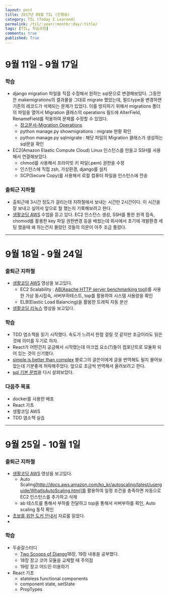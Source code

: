 ```yaml
---
layout: post
title: 2017년 09월 TIL (진행중)
category: TIL (Today I Learned)
permalink: /til/:year/:month/:day/:title/
tags: [TIL, 학습과정]
comments: true
published: True
---
```


# 9월 11일 - 9월 17일

### 학습
- django migration 파일을 직접 수정해서 원하는 sql문으로 변경해보았다. 그동안은 makemigrations의 결과물을 그대로 migrate 했었는데, 필드type을 변경하면 기존의 레코드가 삭제되는 문제가 있었다. 이를 방지하기 위해서 migrations 폴더의 파일을 열어서 Migration 클래스의 operations 필드에 AlterField, RenameField를 적용하여 문제를 수정할 수 있었다.
  - [장고문서-Migration Operations](https://docs.djangoproject.com/ko/1.11/ref/migration-operations/)
  - python manage.py showmigrations <app-name> : migrate 현황 확인
  - python manage.py sqlmigrate <app-name> <file-name> : 해당 파일의 Migration 클래스가 생성하는 sql문을 확인
- EC2(Amazon Elastic Compute Cloud) Linux 인스턴스를 만들고 SSH를 사용해서 연결해보았다.
  - chmod를 사용해서 프라이빗 키 파일(.pem) 권한을 수정
  - 인스턴스에 직접 zsh, 가상환경, django를 설치
  - SCP(Secure Copy)를 사용해서 로컬 컴퓨터 파일을 인스턴스에 전송

### 출퇴근 지하철
- 출퇴근에 3시간 정도가 걸리는데 지하철에서 보내는 시간만 2시간이다. 이 시간을 잘 보내고 싶어서 앞으로 뭘 했는지 기록해보려고 한다.
- [생활코딩 AWS](https://opentutorials.org/course/2717/11268) 수업을 듣고 있다. EC2 인스턴스 생성, SSH를 통한 원격 접속, chomod를 활용한 key 파일 권한변경 등을 배웠는데 회사에서 초기에 개발환경 세팅 했을때 왜 하는건지 몰랐던 것들의 의문이 아주 조금 풀렸다.


---

# 9월 18일 - 9월 24일

### 출퇴근 지하철
- [생활코딩 AWS](https://opentutorials.org/course/2717/11268) 영상을 보고있다.
  - EC2 Scalability : [AB(Apache HTTP server benchmarking tool)](http://blog.hkwon.me/ab-apache-http-server-benchmarking-tool/)를 사용한 가상 동시접속, 서버부하테스트, top를 활용하여 시스템 사용량을 확인
  - ELB(Elastic Load Balancing)을 활용한 트래픽 자동 분산
- [생활코딩 리눅스](https://opentutorials.org/course/2598) 영상을 보고있다.

### 학습
- TDD 염소책을 읽기 시작했다. 속도가 느려서 한참 걸릴 것 같지만 조금이라도 읽은 것에 의미를 두기로 하자.
- React가 어떤건지 궁금해서 시작했는데 마크업 요소(?)들이 컴포넌트로 모듈화 되어 있는 것이 신기했다.
- [simple is better than complex](https://simpleisbetterthancomplex.com/) 블로그의 글쓴이에게 글을 번역해도 될지 물어보았는데 기분좋게 허락해주었다. 앞으로 조금씩 번역해서 올려보려고 한다.
- [sql 기본 문법](https://www.w3schools.com/sql/)을 다시 살펴보았다.

### 다음주 목표
- docker를 사용한 배포
- React 기초
- 생활코딩 AWS
- TDD 염소책 실습

---

# 9월 25일 - 10월 1일

### 출퇴근 지하철
- [생활코딩 AWS](https://opentutorials.org/course/2717/11268) 영상을 보고있다.
  - Auto Scaling[http://docs.aws.amazon.com/ko_kr/autoscaling/latest/userguide/WhatIsAutoScaling.html]를 활용하여 일정 조건을 충족하면 자동으로 EC2 인스턴스를 추가하고 삭제
  - ab 테스트를 통해서 부하를 전달하고 top을 통해서 서버부하를 확인, Auto scaling 동작 확인
- [초보를 위한 도커 안내서](https://subicura.com/2017/01/19/docker-guide-for-beginners-1.html) 자료를 읽었다.
-

### 학습
- 두숟갈스터디
  - [Two Scoops of Django](http://www.aladin.co.kr/shop/wproduct.aspx?ItemId=88857020)18장, 19장 내용을 공부했다.
  - 18장 장고 코어 모듈을 교체할 때 주의점
  - 19장 장고 어드민 이용하기
- React 기초
  - stateless functional components
  - component state, setState 
  - PropTypes
